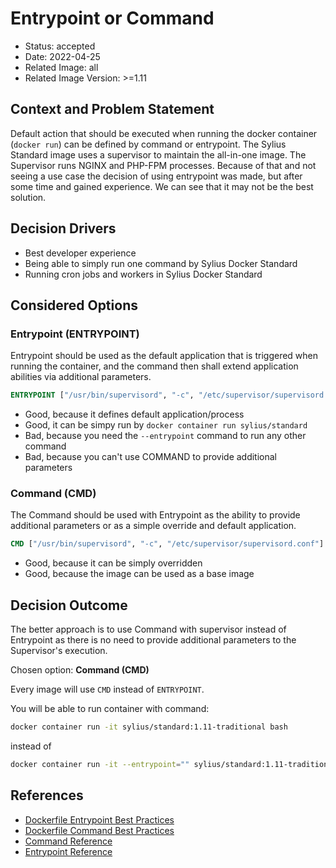 # Entrypoint or Command

* Status: accepted
* Date: 2022-04-25
* Related Image: all
* Related Image Version: >=1.11

## Context and Problem Statement

Default action that should be executed when running the docker container (`docker run`) can be defined by command or entrypoint.
The Sylius Standard image uses a supervisor to maintain the all-in-one image. The Supervisor runs NGINX and PHP-FPM processes.
Because of that and not seeing a use case the decision of using entrypoint was made, but after some time and gained experience.
We can see that it may not be the best solution.

## Decision Drivers

* Best developer experience
* Being able to simply run one command by Sylius Docker Standard
* Running cron jobs and workers in Sylius Docker Standard

## Considered Options

### Entrypoint (ENTRYPOINT)

Entrypoint should be used as the default application that is triggered when running the container, and the command then shall extend
application abilities via additional parameters.

```dockerfile
ENTRYPOINT ["/usr/bin/supervisord", "-c", "/etc/supervisor/supervisord.conf"]
```

* Good, because it defines default application/process
* Good, it can be simpy run by `docker container run sylius/standard`
* Bad, because you need the `--entrypoint` command to run any other command
* Bad, because you can't use COMMAND to provide additional parameters

### Command (CMD)

The Command should be used with Entrypoint as the ability to provide additional parameters or as a simple override and default application.

```dockerfile
CMD ["/usr/bin/supervisord", "-c", "/etc/supervisor/supervisord.conf"]
```

* Good, because it can be simply overridden
* Good, because the image can be used as a base image

## Decision Outcome

The better approach is to use Command with supervisor instead of Entrypoint as there is no need to provide additional parameters
to the Supervisor's execution.

Chosen option: **Command (CMD)**

Every image will use `CMD` instead of `ENTRYPOINT`.

You will be able to run container with command:

```bash
docker container run -it sylius/standard:1.11-traditional bash
```
instead of
```bash
docker container run -it --entrypoint="" sylius/standard:1.11-traditional bash
```

## References

* [Dockerfile Entrypoint Best Practices](https://docs.docker.com/develop/develop-images/dockerfile_best-practices/#entrypoint)
* [Dockerfile Command Best Practices](https://docs.docker.com/develop/develop-images/dockerfile_best-practices/#cmd)
* [Command Reference](https://docs.docker.com/engine/reference/builder/#cmd)
* [Entrypoint Reference](https://docs.docker.com/engine/reference/builder/#entrypoint)
